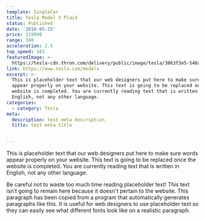 ```yaml
---
template: SingleCar
title: Tesla Model X Plaid
status: Published
date: '2018-05-25'
price: 119990
range: 340
acceleration: 2.5
top_speed: 163
featuredImage: >-
  https://tesla-cdn.thron.com/delivery/public/image/tesla/3863f3e5-546a-4b22-bcbc-1f8ee0479744/bvlatuR/std/1200x628/MX-Social
link: https://www.tesla.com/modelx
excerpt: >-
  This is placeholder text that our web designers put here to make sure words
  appear properly on your website. This text is going to be replaced once the
  website is completed. You are currently reading text that is written in
  English, not any other language.
categories:
  - category: Tesla
meta:
  description: test meta description
  title: test meta title


---
```


This is placeholder text that our web designers put here to make sure words appear properly on your website. This text is going to be replaced once the website is completed. You are currently reading text that is written in English, not any other language.

Be careful not to waste too much time reading placeholder text! This text isn’t going to remain here because it doesn't pertain to the website. This paragraph has been copied from a program that automatically generates paragraphs like this. It is useful for web designers to use placeholder text so they can easily see what different fonts look like on a realistic paragraph.
